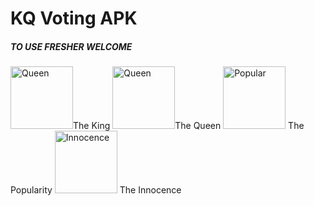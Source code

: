<h1>KQ Voting APK</h1>
<h5>TO USE FRESHER WELCOME</h5>
<img src="https://raw.githubusercontent.com/htetaunglin/KQVote/master/king.png" alt="Queen" width="100px" height="100px"/>The King
<img src="https://raw.githubusercontent.com/htetaunglin/KQVote/master/queen.png" alt="Queen" width="100px" height="100px"/>The Queen
<img src="https://raw.githubusercontent.com/htetaunglin/KQVote/master/popular.png" alt="Popular" width="100px" height="100px"/>
The Popularity
<img src="https://raw.githubusercontent.com/htetaunglin/KQVote/master/innocence.png" alt="Innocence" width="100px" height="100px"/>
The Innocence
